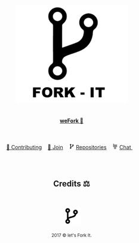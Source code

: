 <html>
<p align="center">
    <img width="300" src="img/fork-it.png" alt="Fork it!"><br><br>
</hp>

<a href="README.md"><h4 align="center">weFork 🔁 </h4></a>


<p align="center">
	<br><br>
	<a href="README.md/#contributing">🔁 Contributing</a>&nbsp;&nbsp;&nbsp;
	<a href="README.md/#join"> 🤝  Join</a>&nbsp;&nbsp;&nbsp;
	<img src="img/fork15px.png" alt="Fork it!">
	<a href="README.md/#repositories">Repositories</a>&nbsp;&nbsp;&nbsp;
	<img src="img/gitter15px.png" alt="Gitter">
	<a href="https://gitter.im/Fork-it/Lobby"> Chat </a>&nbsp;&nbsp;&nbsp;
	<br><br>
</p>

<p align="center">
	<br>
	<h2 align="center">Credits ⚖ </h2>
	<br>
</p>



<html>
	<p align="center">
	    <img src="img/fork50px.png" alt="Fork it">
	</p>
	<p align="center">
	    <small>2017 &copy let's Fork It. </small>
	</p>
</html>
